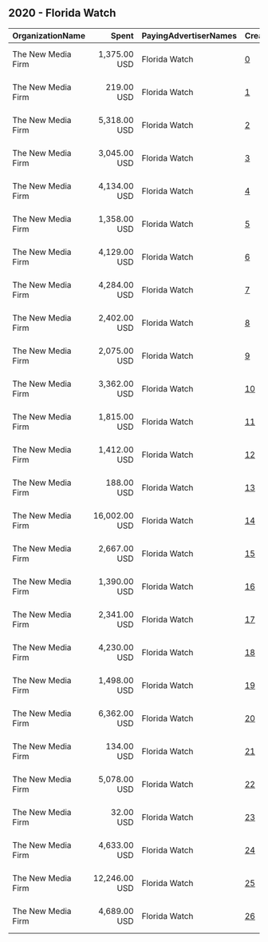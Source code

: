 ## 2020 - Florida Watch 
|OrganizationName|Spent|PayingAdvertiserNames|CreativeUrls|Impressions|Genders|AgeBrackets|CountryCodes|BillingAddresses|CandidateBallotInformation|
|:---|---:|:---|:---|---:|:---|:---|:---|:---|:---|
|The New Media Firm|1,375.00 USD|Florida Watch|[0](https://www.snap.com/political-ads/asset/fb896f78814eaa9870d3095aab6265071e7f1b442912d7b025e9a0c124b22be1?mediaType=mp4)|137,138||18+|united states|"1730 Rhode Island Ave, NW Ste 213,Washington,20036,US"|Florida Watch|
|The New Media Firm|219.00 USD|Florida Watch|[1](https://www.snap.com/political-ads/asset/d799b7b7e1e612551391676eb69fd5fd654f312e57359cc5aa82a7d2a81c9c19?mediaType=mp4)|11,914||18+|united states|"1730 Rhode Island Ave, NW Ste 213,Washington,20036,US"|Florida Watch|
|The New Media Firm|5,318.00 USD|Florida Watch|[2](https://www.snap.com/political-ads/asset/160a2aad807842dd95cf60426a6e2c42eaf855d959cec3525b578c3c45129c7c?mediaType=mp4)|385,842||18+|united states|"1730 Rhode Island Ave, NW Ste 213,Washington,20036,US"|Florida Watch|
|The New Media Firm|3,045.00 USD|Florida Watch|[3](https://www.snap.com/political-ads/asset/4c829d0a7de8ac478c323405617330cb24b656c1c8719bf57563bcf5858b44ad?mediaType=mp4)|727,564||18+|united states|"1730 Rhode Island Ave, NW Ste 213,Washington,20036,US"|Florida Watch|
|The New Media Firm|4,134.00 USD|Florida Watch|[4](https://www.snap.com/political-ads/asset/4d64509c0e921a4ffdc84b65c9611bd0abd22b2b6effe6d7c4f4c9d084e5e700?mediaType=mp4)|627,578||18+|united states|"1730 Rhode Island Ave, NW Ste 213,Washington,20036,US"|Florida Watch|
|The New Media Firm|1,358.00 USD|Florida Watch|[5](https://www.snap.com/political-ads/asset/30389dc236d28faf5eb461c7fbd67ced1ee5571ea7751d8c4ce991a6fa1aa221?mediaType=mp4)|297,722||18+|united states|"1730 Rhode Island Ave, NW Ste 213,Washington,20036,US"|Florida Watch|
|The New Media Firm|4,129.00 USD|Florida Watch|[6](https://www.snap.com/political-ads/asset/1926e48d40916bd99f7bcbe036fbed53424ffedb4b42d9416651dda5851ced14?mediaType=mp4)|785,167||18+|united states|"1730 Rhode Island Ave, NW Ste 213,Washington,20036,US"|Florida Watch|
|The New Media Firm|4,284.00 USD|Florida Watch|[7](https://www.snap.com/political-ads/asset/cd3a6849551d8d03742eee37e45dfa89c17d1697d314cfdaf1b3a420b1eee507?mediaType=mp4)|587,136||18+|united states|"1730 Rhode Island Ave, NW Ste 213,Washington,20036,US"|Florida Watch|
|The New Media Firm|2,402.00 USD|Florida Watch|[8](https://www.snap.com/political-ads/asset/ee3f18d69ead8ba0facc3c955e144656f7d58f93aef8c95bf0be09332d28514b?mediaType=mp4)|259,469||18+|united states|"1730 Rhode Island Ave, NW Ste 213,Washington,20036,US"|Florida Watch|
|The New Media Firm|2,075.00 USD|Florida Watch|[9](https://www.snap.com/political-ads/asset/6f8bc3b2bfc8bdd1445effb3cc5b6a2901633234261fe930fa21e4fc53a6bc21?mediaType=mp4)|446,377||18+|united states|"1730 Rhode Island Ave, NW Ste 213,Washington,20036,US"|Florida Watch|
|The New Media Firm|3,362.00 USD|Florida Watch|[10](https://www.snap.com/political-ads/asset/2238ccc625270e8d7a5edd246bc6e9240a05a597833d90f658e770f757485199?mediaType=mp4)|801,704||18+|united states|"1730 Rhode Island Ave, NW Ste 213,Washington,20036,US"|Florida Watch|
|The New Media Firm|1,815.00 USD|Florida Watch|[11](https://www.snap.com/political-ads/asset/98a12d798c47ee1029bf499c7b61ceaf15da89b2afb7e07dc76804fd4f507e49?mediaType=mp4)|413,463||18+|united states|"1730 Rhode Island Ave, NW Ste 213,Washington,20036,US"|Florida Watch|
|The New Media Firm|1,412.00 USD|Florida Watch|[12](https://www.snap.com/political-ads/asset/9b9481fda71d7f6882fc86f8a0cdf2f0bd7abdaed751898e3e72882575ab0c56?mediaType=mp4)|303,954||18+|united states|"1730 Rhode Island Ave, NW Ste 213,Washington,20036,US"|Florida Watch|
|The New Media Firm|188.00 USD|Florida Watch|[13](https://www.snap.com/political-ads/asset/165e4bf0a3322042f3d12cc74e5dae2143fa034eb903b7a656706780184ae062?mediaType=mp4)|9,787||18+|united states|"1730 Rhode Island Ave, NW Ste 213,Washington,20036,US"|Florida Watch|
|The New Media Firm|16,002.00 USD|Florida Watch|[14](https://www.snap.com/political-ads/asset/9b8a012acd44afe320fb44ac506af9564c231b564293bca6f0f7db7849fcce79?mediaType=mp4)|1,361,406||18+|united states|"1730 Rhode Island Ave, NW Ste 213,Washington,20036,US"|Florida Watch|
|The New Media Firm|2,667.00 USD|Florida Watch|[15](https://www.snap.com/political-ads/asset/e2436247b63857ca5c7a6ca90fa325a9557ab762bd3413bfdc78632b193951a2?mediaType=mp4)|719,020||18+|united states|"1730 Rhode Island Ave, NW Ste 213,Washington,20036,US"|Florida Watch|
|The New Media Firm|1,390.00 USD|Florida Watch|[16](https://www.snap.com/political-ads/asset/4d4d69c8e960dbd5ceb412f443ccf693b19ed3b664cc6b9b598e2f83d8a852c8?mediaType=mp4)|201,014||18+|united states|"1730 Rhode Island Ave, NW Ste 213,Washington,20036,US"|Florida Watch|
|The New Media Firm|2,341.00 USD|Florida Watch|[17](https://www.snap.com/political-ads/asset/3e1496aa044b7ca1f252eaed7038ee1463df45086ff60f6574fc58181b0a614b?mediaType=mp4)|352,699||18+|united states|"1730 Rhode Island Ave, NW Ste 213,Washington,20036,US"|Florida Watch|
|The New Media Firm|4,230.00 USD|Florida Watch|[18](https://www.snap.com/political-ads/asset/183fbb9f86be284ab4d5d227d65658d2adec4ee120d80e426e5bab6dd48a6a1f?mediaType=mp4)|534,282||18+|united states|"1730 Rhode Island Ave, NW Ste 213,Washington,20036,US"|Florida Watch|
|The New Media Firm|1,498.00 USD|Florida Watch|[19](https://www.snap.com/political-ads/asset/a947b9b644563c5cb1be4c33b4961a0cf4313cca28a529171b8407e582ba9ac8?mediaType=mp4)|301,089||18+|united states|"1730 Rhode Island Ave, NW Ste 213,Washington,20036,US"|Florida Watch|
|The New Media Firm|6,362.00 USD|Florida Watch|[20](https://www.snap.com/political-ads/asset/91c4a1ee8b8b5d0077374ebe140bd7acd51673cfa011d3290b9be79a2a305eca?mediaType=mp4)|1,201,894||18+|united states|"1730 Rhode Island Ave, NW Ste 213,Washington,20036,US"|Florida Watch|
|The New Media Firm|134.00 USD|Florida Watch|[21](https://www.snap.com/political-ads/asset/34991e4880ebc0f0f7faf8169d31ffc02857bea56c232e7fc6b82c121a0bfc99?mediaType=mp4)|7,437||18+|united states|"1730 Rhode Island Ave, NW Ste 213,Washington,20036,US"|Florida Watch|
|The New Media Firm|5,078.00 USD|Florida Watch|[22](https://www.snap.com/political-ads/asset/d094ceced9e153e2186ab56d2aa1aac1827c9748014c383957ade6998b88f8f7?mediaType=mp4)|985,684||18+|united states|"1730 Rhode Island Ave, NW Ste 213,Washington,20036,US"|Florida Watch|
|The New Media Firm|32.00 USD|Florida Watch|[23](https://www.snap.com/political-ads/asset/d792f25edab24510532fa626eb73c0a9a9d44009e3cff6100b100da3e32dab5d?mediaType=mp4)|11,404||18+|united states|"1730 Rhode Island Ave, NW Ste 213,Washington,20036,US"|Florida Watch|
|The New Media Firm|4,633.00 USD|Florida Watch|[24](https://www.snap.com/political-ads/asset/d269f6f73a26a98a8c2038216556ffff47dbbb038ef4a9afc742a5915bb35968?mediaType=mp4)|621,755||18+|united states|"1730 Rhode Island Ave, NW Ste 213,Washington,20036,US"|Florida Watch|
|The New Media Firm|12,246.00 USD|Florida Watch|[25](https://www.snap.com/political-ads/asset/cc76b60187d17fb7ae32698375b7b2576974b894b8faeea69b6cb5bed67e7f29?mediaType=mp4)|1,095,825||18+|united states|"1730 Rhode Island Ave, NW Ste 213,Washington,20036,US"|Florida Watch|
|The New Media Firm|4,689.00 USD|Florida Watch|[26](https://www.snap.com/political-ads/asset/2e1e2c854012de2f65ada3a6f736c85f56481f38496c584dd35f2e007c4a074f?mediaType=mp4)|1,080,300||18+|united states|"1730 Rhode Island Ave, NW Ste 213,Washington,20036,US"|Florida Watch|
